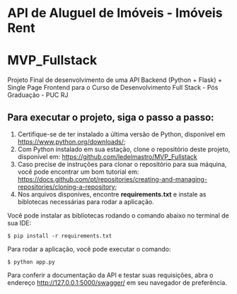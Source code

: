 # API de Aluguel de Imóveis - Imóveis Rent

# MVP_Fullstack
Projeto Final de desenvolvimento de uma API Backend (Python + Flask) + Single Page Frontend para o Curso de Desenvolvimento Full Stack - Pós Graduação - PUC RJ

## Para executar o projeto, siga o passo a passo:

1. Certifique-se de ter instalado a última versão de Python, disponível em https://www.python.org/downloads/;
2. Com Python instalado em sua estação, clone o repositório deste projeto, disponível em: https://github.com/ledelmastro/MVP_Fullstack
3. Caso precise de instruções para clonar o repositório para sua máquina, você pode encontrar um bom tutorial em:
   https://docs.github.com/pt/repositories/creating-and-managing-repositories/cloning-a-repository;
4. Nos arquivos disponíves, encontre **requirements.txt** e instale as biblotecas necessárias para rodar a aplicação.

Você pode instalar as bibliotecas rodando o comando abaixo no terminal de sua IDE:

``` $ pip install -r requirements.txt ```

Para rodar a aplicação, você pode executar o comando:

``` $ python app.py ```

Para conferir a documentação da API e testar suas requisições, abra o endereço http://127.0.0.1:5000/swagger/ em seu navegador de preferência.
